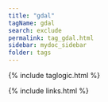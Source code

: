 ```yaml
---
title: "gdal"
tagName: gdal
search: exclude
permalink: tag_gdal.html
sidebar: mydoc_sidebar
folder: tags
---
```

{% include taglogic.html %}

{% include links.html %}
